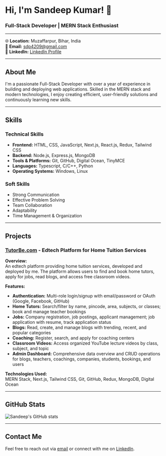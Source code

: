 # Hi, I'm Sandeep Kumar! 👋

### Full-Stack Developer | MERN Stack Enthusiast

---

🌐 **Location:** Muzaffarpur, Bihar, India  
📧 **Email:** sdp4209@gmail.com  
🔗 **LinkedIn:** [LinkedIn Profile](https://www.linkedin.com/in/sandeepkumarofficial/)

---

## About Me

I'm a passionate Full-Stack Developer with over a year of experience in building and deploying web applications. Skilled in the MERN stack and modern technologies, I enjoy creating efficient, user-friendly solutions and continuously learning new skills.

---

## Skills

### Technical Skills

- **Frontend:** HTML, CSS, JavaScript, Next.js, React.js, Redux, Tailwind CSS
- **Backend:** Node.js, Express.js, MongoDB
- **Tools & Platforms:** Git, GitHub, Digital Ocean, TinyMCE
- **Languages:** Typescript, C/C++, Python
- **Operating Systems:** Windows, Linux

### Soft Skills

- Strong Communication
- Effective Problem Solving
- Team Collaboration
- Adaptability
- Time Management & Organization

---

## Projects

### [TutorBe.com](https://www.tutorbe.com) - Edtech Platform for Home Tuition Services

**Overview:**  
An edtech platform providing home tuition services, developed and deployed by me. The platform allows users to find and book home tutors, apply for jobs, read blogs, and access free classroom videos.

**Features:**  
- **Authentication:** Multi-role login/signup with email/password or OAuth (Google, Facebook, GitHub)
- **Home Tutors:** Search/filter by name, pincode, area, subjects, or classes; book and manage teacher bookings
- **Jobs:** Company registration, job postings, applicant management; job application with resume, track application status
- **Blogs:** Read, create, and manage blogs with trending, recent, and popular categories
- **Coaching:** Register, search, and apply for coaching centers
- **Classroom Videos:** Access organized YouTube lecture videos by class, subject, and topic
- **Admin Dashboard:** Comprehensive data overview and CRUD operations for blogs, teachers, coachings, companies, students, bookings, and users

**Technologies Used:**  
MERN Stack, Next.js, Tailwind CSS, Git, GitHub, Redux, MongoDB, Digital Ocean

---

## GitHub Stats

![Sandeep's GitHub stats](https://github-readme-stats.vercel.app/api?username=creativeSandeepKumar&show_icons=true&theme=radical)

---

## Contact Me

Feel free to reach out via [email](mailto:sdp4209@gmail.com) or connect with me on [LinkedIn](https://www.linkedin.com/in/sandeepkumarofficial/).
